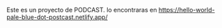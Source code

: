 Este es un proyecto de PODCAST. lo encontraras en https://hello-world-pale-blue-dot-postcast.netlify.app/
